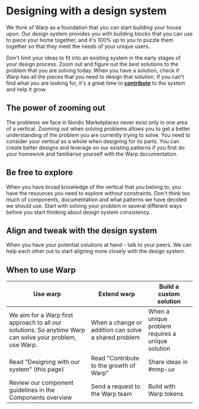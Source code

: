 # Designing with a design system

We think of Warp as a foundation that you can start building your house upon. Our design system provides you with building blocks that you can use to piece your home together, and it's 100% up to you to puzzle them together so that they meet the needs of your unique users.

Don't limit your ideas to fit into an existing system in the early stages of your design process. Zoom out and figure out the best solutions to the problem that you are solving today. When you have a solution, check if Warp has all the pieces that you need to design that solution. If you can’t find what you are looking for, it's a great time to **[contribute](/collaborate/contribute/)** to the system and help it grow.

## The power of zooming out

The problems we face in Nordic Marketplaces never exist only in one area of a vertical. Zooming out when solving problems allows you to get a better understanding of the problem you are currently trying to solve. You need to consider your vertical as a whole when designing for its parts. You can create better designs and leverage on our existing patterns if you first do your homework and familiarise yourself with the Warp documentation.

## Be free to explore

When you have broad knowledge of the vertical that you belong to, you have the resources you need to explore without constraints. Don't think too much of components, documentation and what patterns we have decided we should use. Start with solving your problem in several different ways before you start thinking about design system consistency.

## Align and tweak with the design system

When you have your potential solutions at hand - talk to your peers. We can help each other out to start aligning more closely with the design system.

## When to use Warp 

| Use warp        | Extend warp     | Build a custom solution |
| --------------- | --------------- | --------------- |
| We aim for a Warp first approach to all our solutions. So anytime Warp can solve your problem, use Warp. | When a change or addition can solve a shared problem | When a unique problem requires a unique solution |
| Read "Designing with our system" (this page)      | Read "Contribute to the growth of Warp" | Share ideas in #nmp-ux |
| Review our component guidelines in the Components overview | Send a request to the Warp team | Build with Warp tokens |